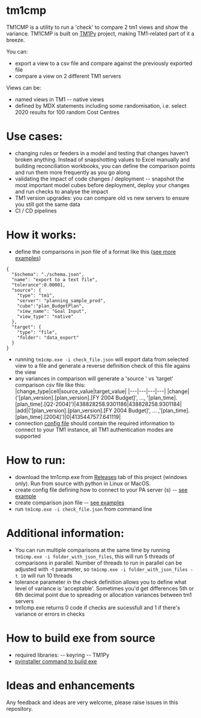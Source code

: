 # tm1cmp
TM1CMP is a utility to run a 'check' to compare 2 tm1 views and show the variance. TM1CMP is built on [TM1Py](https://github.com/cubewise-code/tm1py) project, making TM1-related part of it a breeze.

You can:
- export a view to a csv file and compare against the previously exported file
- compare a view on 2 different TM1 servers

Views can be:
- named views in TM1 -- native views 
- defined by MDX statements including some randomisation, i.e. select 2020 results for 100 random Cost Centres

# Use cases:
- changing rules or feeders in a model and testing that changes haven't broken anything. Instead of snapshotting values to Excel manually and building reconciliation workbooks, you can define the comparison points and run them more frequently as you go along
- validating the impact of code changes / deployment -- snapshot the most important model cubes before deployment, deploy your changes and run checks to analyse the impact
- TM1 version upgrades: you can compare old vs new servers to ensure you still got the same data
- CI / CD pipelines

# How it works:
- define the comparisons in json file of a format like this ([see more examples](checks/))
```
{
  "$schema": "./schema.json",
  "name": "export to a text file",
  "tolerance":0.00001,
  "source": {
    "type": "tm1",
    "server": "planning_sample_prod",
    "cube":"plan_BudgetPlan",
    "view_name": "Goal Input",
    "view_type": "native"
  },
  "target": {
    "type": "file",
    "folder": "data_export"
  }
}
```
- running `tm1cmp.exe -i check_file.json` will export data from selected view to a file and generate a reverse definition check of this file agains the view
- any variances in comparison will generate a 'source ' vs 'target' comparison csv file like this:
|change_type|cell|source_value|target_value|
|---|---|---|---|
|change|('[plan_version].[plan_version].[FY 2004 Budget]', ..., '[plan_time].[plan_time].[Q2-2004]')|438828258.9301186|438828258.9301184|
|add|('[plan_version].[plan_version].[FY 2004 Budget]', ... ,'[plan_time].[plan_time].[2004]')|0|4135447577.641119|
- connection [config file](config.ini) should contain the required information to connect to your TM1 instance, all TM1 authentication modes are supported

# How to run:
- download the tm1cmp.exe from [Releases](https://github.com/ykud/tm1cmp/releases) tab of this project (windows only). Run from source with python in Linux or MacOS.
- create config file defining how to connect to your PA server (s) -- [see example](config.ini)
- create comparison json file -- [see examples](checks/)
- run `tm1cmp.exe -i check_file.json` from command line

# Additional information:
- You can run multiple comparisons at the same time by running `tm1cmp.exe -i folder_with_json_files`, this will run 5 threads of comparisons in parallel. Number of threads to run in parallel can be adjusted with -t parameter, so `tm1cmp.exe -i folder_with_json_files -t 10` will run 10 threads
- tolerance parameter in the check definition allows you to define what level of variance is 'acceptable'. Sometimes you'd get differences 5th or 6th decimal point due to spreading or allocation variances between tm1 servers
- tm1cmp.exe returns 0 code if checks are sucessfull and 1 if there's variance or errors in checks

# How to build exe from source
- required libraries:
-- keyring
-- TM1Py
- [pyinstaller command to build exe](pyinstaller_build_win.bat)

# Ideas and enhancements
Any feedback and ideas are very welcome, please raise issues in this repository.